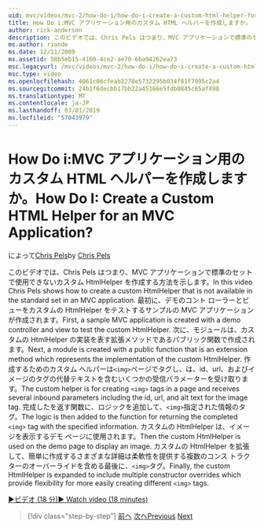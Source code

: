 ```yaml
---
uid: mvc/videos/mvc-2/how-do-i/how-do-i-create-a-custom-html-helper-for-an-mvc-application
title: How Do i:MVC アプリケーション用のカスタム HTML ヘルパーを作成しますか。 | Microsoft Docs
author: rick-anderson
description: このビデオでは、Chris Pels はつまり、MVC アプリケーションで標準のセットで使用できないカスタム HtmlHelper を作成する方法を示します。 最初に、サンプルの MVC アプリケーションがインストールしています.
ms.author: riande
ms.date: 12/11/2009
ms.assetid: 58b5eb15-4160-4ce2-ae70-6ba94262ea73
msc.legacyurl: /mvc/videos/mvc-2/how-do-i/how-do-i-create-a-custom-html-helper-for-an-mvc-application
msc.type: video
ms.openlocfilehash: 4061c06cfeab2278e5732295b034f81f7995c2a4
ms.sourcegitcommit: 24b1f6decbb17bb22a45166e5fdb0845c65af498
ms.translationtype: MT
ms.contentlocale: ja-JP
ms.lasthandoff: 03/01/2019
ms.locfileid: "57043979"
---
```

<a name="how-do-i-create-a-custom-html-helper-for-an-mvc-application"></a><span data-ttu-id="406a3-105">How Do i:MVC アプリケーション用のカスタム HTML ヘルパーを作成しますか。</span><span class="sxs-lookup"><span data-stu-id="406a3-105">How Do I: Create a Custom HTML Helper for an MVC Application?</span></span>
====================
<span data-ttu-id="406a3-106">によって[Chris Pels](https://twitter.com/chrispels)</span><span class="sxs-lookup"><span data-stu-id="406a3-106">by [Chris Pels](https://twitter.com/chrispels)</span></span>

<span data-ttu-id="406a3-107">このビデオでは、Chris Pels はつまり、MVC アプリケーションで標準のセットで使用できないカスタム HtmlHelper を作成する方法を示します。</span><span class="sxs-lookup"><span data-stu-id="406a3-107">In this video Chris Pels shows how to create a custom HtmlHelper that is not available in the standard set in an MVC application.</span></span> <span data-ttu-id="406a3-108">最初に、デモのコント ローラーとビューをカスタムの HtmlHelper をテストするサンプルの MVC アプリケーションが作成されます。</span><span class="sxs-lookup"><span data-stu-id="406a3-108">First, a sample MVC application is created with a demo controller and view to test the custom HtmlHelper.</span></span> <span data-ttu-id="406a3-109">次に、モジュールは、カスタムの HtmlHelper の実装を表す拡張メソッドであるパブリック関数で作成されます。</span><span class="sxs-lookup"><span data-stu-id="406a3-109">Next, a module is created with a public function that is an extension method which represents the implementation of the custom HtmlHelper.</span></span> <span data-ttu-id="406a3-110">作成するためのカスタム ヘルパーは`<img>`ページでタグし、は、id、url、およびイメージのタグの代替テキストを含むいくつかの受信パラメーターを受け取ります。</span><span class="sxs-lookup"><span data-stu-id="406a3-110">The custom helper is for creating `<img>` tags in a page and receives several inbound parameters including the id, url, and alt text for the image tag.</span></span> <span data-ttu-id="406a3-111">完成したを返す関数に、ロジックを追加して、`<img>`指定された情報のタグ。</span><span class="sxs-lookup"><span data-stu-id="406a3-111">The logic is then added to the function for returning the completed `<img>` tag with the specified information.</span></span> <span data-ttu-id="406a3-112">カスタムの HtmlHelper は、イメージを表示するデモ ページに使用されます。</span><span class="sxs-lookup"><span data-stu-id="406a3-112">Then the custom HtmlHelper is used on the demo page to display an image.</span></span> <span data-ttu-id="406a3-113">カスタムの HtmlHelper を拡張して、簡単に作成するさまざまな詳細は柔軟性を提供する複数のコンス トラクターのオーバーライドを含める最後に、`<img>`タグ。</span><span class="sxs-lookup"><span data-stu-id="406a3-113">Finally, the custom HtmlHelper is expanded to include multiple constructor overrides which provide flexibility for more easily creating different `<img>` tags.</span></span>

[<span data-ttu-id="406a3-114">&#9654;ビデオ (18 分)</span><span class="sxs-lookup"><span data-stu-id="406a3-114">&#9654; Watch video (18 minutes)</span></span>](https://channel9.msdn.com/Blogs/ASP-NET-Site-Videos/how-do-i-create-a-custom-html-helper-for-an-mvc-application)

> [!div class="step-by-step"]
> <span data-ttu-id="406a3-115">[前へ](how-do-i-implement-view-models-to-manage-data-for-aspnet-mvc-views.md)
> [次へ](how-do-i-work-with-model-binders-in-an-mvc-application.md)</span><span class="sxs-lookup"><span data-stu-id="406a3-115">[Previous](how-do-i-implement-view-models-to-manage-data-for-aspnet-mvc-views.md)
[Next](how-do-i-work-with-model-binders-in-an-mvc-application.md)</span></span>
